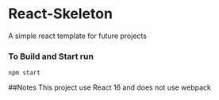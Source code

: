 # React-Skeleton
  A simple react template for future projects

### To Build and Start run

`npm start`

##Notes 
This project use React 16 and does not use webpack
